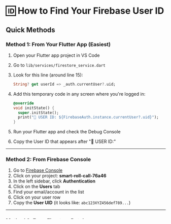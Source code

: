 # 🆔 How to Find Your Firebase User ID

## Quick Methods

### Method 1: From Your Flutter App (Easiest)

1. Open your Flutter app project in VS Code
2. Go to `lib/services/firestore_service.dart`
3. Look for this line (around line 15):
   ```dart
   String? get userId => _auth.currentUser?.uid;
   ```

4. Add this temporary code in any screen where you're logged in:
   ```dart
   @override
   void initState() {
     super.initState();
     print("🔑 USER ID: ${FirebaseAuth.instance.currentUser?.uid}");
   }
   ```

5. Run your Flutter app and check the Debug Console
6. Copy the User ID that appears after "🔑 USER ID:"

---

### Method 2: From Firebase Console

1. Go to [Firebase Console](https://console.firebase.google.com/)
2. Click on your project: **smart-roll-call-76a46**
3. In the left sidebar, click **Authentication**
4. Click on the **Users** tab
5. Find your email/account in the list
6. Click on your user row
7. Copy the **User UID** (it looks like: `abc123XYZ456def789...`)

---

### Method 3: From Firestore Database

1. Go to [Firebase Console](https://console.firebase.google.com/)
2. Click on your project: **smart-roll-call-76a46**
3. In the left sidebar, click **Firestore Database**
4. Look at the **users** collection
5. Click on any document in the users collection
6. The document ID is your User ID!

---

### Method 4: Using Browser DevTools

1. Login to your Flutter web app
2. Open Browser DevTools (F12)
3. Go to **Console** tab
4. Type this command:
   ```javascript
   firebase.auth().currentUser.uid
   ```
5. Press Enter
6. Copy the displayed User ID

---

## What Does a User ID Look Like?

A Firebase User ID typically looks like:
```
hR3Kp8xYz2M4nVqW1cD5fG7jL9pT
```

Or:
```
a1b2c3d4-e5f6-7890-ghij-klmnopqrstuv
```

- It's usually **28 characters long** (alphanumeric)
- Or formatted with dashes (UUID style)
- It's **case-sensitive**

---

## Where to Put the User ID

Once you have your User ID, update it in the ESP32 code:

**File**: `ESP32_SmartRollCall_Scheduler.ino`  
**Line**: ~29

```cpp
// BEFORE:
const char* FIREBASE_USER_ID = "YOUR_USER_ID_HERE";

// AFTER (example):
const char* FIREBASE_USER_ID = "hR3Kp8xYz2M4nVqW1cD5fG7jL9pT";
```

---

## Verification

To verify you have the correct User ID:

1. In your Flutter app, go to Firestore Service
2. The userId is used in queries like:
   ```dart
   _firestore.collection('users').doc(userId).collection('batches')
   ```

3. This should match the structure in Firebase:
   ```
   users/
     └── {YOUR_USER_ID}/
           └── batches/
                 └── ...
   ```

---

## ⚠️ Important Notes

- **Keep it secure**: Don't share your User ID publicly
- **One per account**: Each Firebase user has a unique ID
- **Permanent**: The User ID doesn't change
- **Case-sensitive**: Copy it exactly as shown

---

## Need Help?

If you're still having trouble finding your User ID:

1. Make sure you're logged into your Flutter app
2. Check if you have any data in Firestore
3. Try Method 1 (printing in Flutter app) - it's the most reliable
4. Ensure you're using the correct Firebase project

---

## Quick Copy-Paste Code for Flutter

Add this anywhere in your Flutter app (temporarily) to print the User ID:

```dart
import 'package:firebase_auth/firebase_auth.dart';

// Add this in any StatefulWidget's initState or build method:
void printUserId() {
  final userId = FirebaseAuth.instance.currentUser?.uid;
  print('━━━━━━━━━━━━━━━━━━━━━━━━━━━━━━');
  print('🔑 YOUR USER ID: $userId');
  print('Copy this ID to ESP32 code!');
  print('━━━━━━━━━━━━━━━━━━━━━━━━━━━━━━');
}
```

Then call `printUserId()` and check your debug console!

